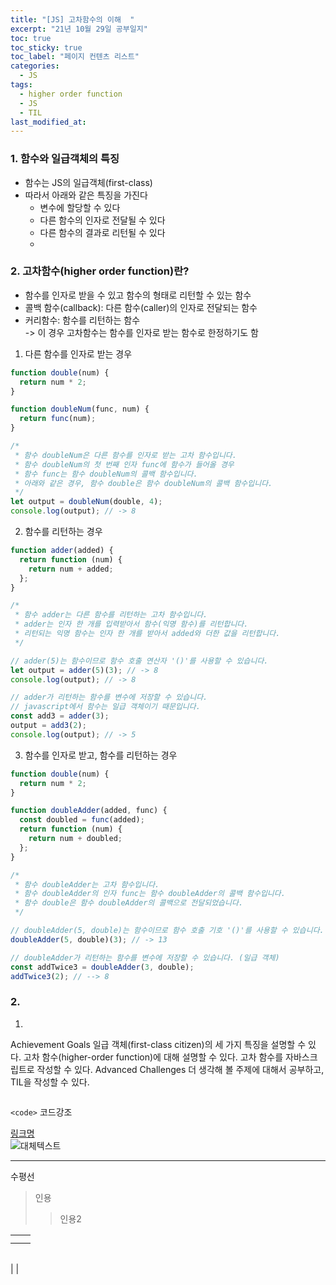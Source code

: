 ```yaml
---
title: "[JS] 고차함수의 이해  "
excerpt: "21년 10월 29일 공부일지"
toc: true
toc_sticky: true
toc_label: "페이지 컨텐츠 리스트"
categories:
  - JS
tags:
  - higher order function
  - JS
  - TIL
last_modified_at:
---
```


### **1. 함수와 일급객체의 특징**
  - 함수는 JS의 일급객체(first-class)
  - 따라서 아래와 같은 특징을 가진다
    - 변수에 할당할 수 있다
    - 다른 함수의 인자로 전달될 수 있다
    - 다른 함수의 결과로 리턴될 수 있다
    - 
### **2. 고차함수(higher order function)란?**
  - 함수를 인자로 받을 수 있고 함수의 형태로 리턴할 수 있는 함수
  - 콜백 함수(callback): 다른 함수(caller)의 인자로 전달되는 함수
  - 커리함수: 함수를 리턴하는 함수   
    -> 이 경우 고차함수는 함수를 인자로 받는 함수로 한정하기도 함

1. 다른 함수를 인자로 받는 경우
```javascript
function double(num) {
  return num * 2;
}

function doubleNum(func, num) {
  return func(num);
}

/*
 * 함수 doubleNum은 다른 함수를 인자로 받는 고차 함수입니다.
 * 함수 doubleNum의 첫 번째 인자 func에 함수가 들어올 경우
 * 함수 func는 함수 doubleNum의 콜백 함수입니다.
 * 아래와 같은 경우, 함수 double은 함수 doubleNum의 콜백 함수입니다.
 */
let output = doubleNum(double, 4);
console.log(output); // -> 8
```

2. 함수를 리턴하는 경우
```javascript
function adder(added) {
  return function (num) {
    return num + added;
  };
}

/*
 * 함수 adder는 다른 함수를 리턴하는 고차 함수입니다.
 * adder는 인자 한 개를 입력받아서 함수(익명 함수)를 리턴합니다.
 * 리턴되는 익명 함수는 인자 한 개를 받아서 added와 더한 값을 리턴합니다.
 */

// adder(5)는 함수이므로 함수 호출 연산자 '()'를 사용할 수 있습니다.
let output = adder(5)(3); // -> 8
console.log(output); // -> 8

// adder가 리턴하는 함수를 변수에 저장할 수 있습니다.
// javascript에서 함수는 일급 객체이기 때문입니다.
const add3 = adder(3);
output = add3(2);
console.log(output); // -> 5
```

3. 함수를 인자로 받고, 함수를 리턴하는 경우
```javascript
function double(num) {
  return num * 2;
}

function doubleAdder(added, func) {
  const doubled = func(added);
  return function (num) {
    return num + doubled;
  };
}

/*
 * 함수 doubleAdder는 고차 함수입니다.
 * 함수 doubleAdder의 인자 func는 함수 doubleAdder의 콜백 함수입니다.
 * 함수 double은 함수 doubleAdder의 콜백으로 전달되었습니다.
 */

// doubleAdder(5, double)는 함수이므로 함수 호출 기호 '()'를 사용할 수 있습니다.
doubleAdder(5, double)(3); // -> 13

// doubleAdder가 리턴하는 함수를 변수에 저장할 수 있습니다. (일급 객체)
const addTwice3 = doubleAdder(3, double);
addTwice3(2); // --> 8
```



### **2.**

1. 


Achievement Goals
일급 객체(first-class citizen)의 세 가지 특징을 설명할 수 있다.
고차 함수(higher-order function)에 대해 설명할 수 있다.
고차 함수를 자바스크립트로 작성할 수 있다.
Advanced Challenges
더 생각해 볼 주제에 대해서 공부하고, TIL을 작성할 수 있다.

```javascript
```
`<code>` 코드강조

[링크명](링크주소)    
![대체텍스트](이미지주소)

*** 
수평선

>인용
>>인용2

| | |
---|---
| | |
| | |

| | |
---|---
| 
|

<small></small>
